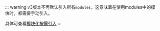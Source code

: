 ::: warning
v3版本不再默认引入所有`modules`，这意味着在使用modules中的模块时，都需要手动引入。

具体可查看[模块化按需引入](/guide/migrate#migrate-modules-import)
:::
